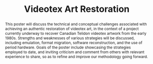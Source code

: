 ---
abstract: This poster will discuss the technical and conceptual challenges associated
  with achieving an authentic restoration of videotex art, in the context of a project
  currently underway to recover Canadian Telidon videotex artwork from the early 1980s.
  Strengths and weaknesses of various strategies will be discussed, including emulation,
  format migration, software reconstruction, and the use of period hardware. Goals
  of the poster include showcasing the strategies employed to date, and inviting criticism
  and comment from others with relevant experience to share, so as to refine and improve
  our methodology going forward.
creators:
- Durno, John
date: null
document_url: https://services.phaidra.univie.ac.at/api/object/o:1080461/download
grand_parent: iPRES
institutions: []
keywords: []
landing_page_url: https://phaidra.univie.ac.at/o:1080461
language: eng
layout: publication
license: CC BY 4.0 International
notes_url: null
parent: iPRES 2019
publication_type: poster
size: 128008
slides_url: null
source_name: iPRES
stream_url: null
title: 'Videotex Art Restoration '
year: 2019
---